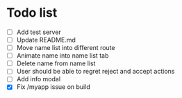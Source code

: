 # Todo list
* [ ] Add test server
* [ ] Update README.md
* [ ] Move name list into different route
* [ ] Animate name into name list tab
* [ ] Delete name from name list
* [ ] User should be able to regret reject and accept actions
* [ ] Add info modal
* [x] Fix /myapp issue on build
